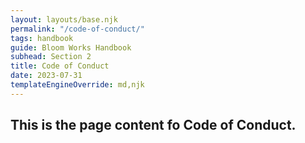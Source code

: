 ```yaml
---
layout: layouts/base.njk
permalink: "/code-of-conduct/"
tags: handbook
guide: Bloom Works Handbook
subhead: Section 2
title: Code of Conduct
date: 2023-07-31
templateEngineOverride: md,njk
---
```


<h2>This is the page content fo Code of Conduct.</h2> 

